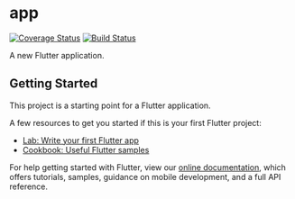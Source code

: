 # app
[![Coverage Status](https://coveralls.io/repos/github/Agenda-Aula/eureka_app/badge.svg?branch=master)](https://coveralls.io/github/Agenda-Aula/eureka_app?branch=master)
[![Build Status](https://travis-ci.com/douglasalipio/eureka_app.svg?branch=master)](https://travis-ci.com/douglasalipio/eureka_app)

A new Flutter application.

## Getting Started

This project is a starting point for a Flutter application.

A few resources to get you started if this is your first Flutter project:

- [Lab: Write your first Flutter app](https://flutter.dev/docs/get-started/codelab)
- [Cookbook: Useful Flutter samples](https://flutter.dev/docs/cookbook)

For help getting started with Flutter, view our
[online documentation](https://flutter.dev/docs), which offers tutorials,
samples, guidance on mobile development, and a full API reference.
